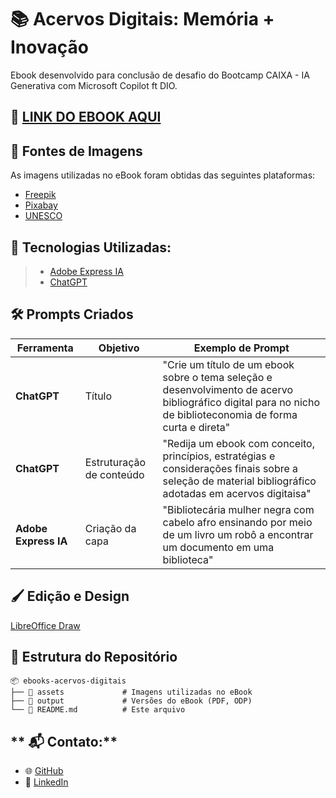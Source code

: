 # 📚 **Acervos Digitais: Memória + Inovação** 

Ebook desenvolvido para conclusão de desafio do Bootcamp CAIXA - IA Generativa com Microsoft Copilot ft DIO.

## **📖 [LINK DO EBOOK AQUI](https://github.com/taniviadev/ebooks-acervos-digitais/blob/master/output/ebook%20-%20acervos%20digitais_memoria%20e%20inovacao.pdf)**

## **🔗 Fontes de Imagens**  
As imagens utilizadas no eBook foram obtidas das seguintes plataformas:  
- [Freepik](https://www.freepik.com/) 
- [Pixabay](https://pixabay.com/)  
- [UNESCO](https://unesdoc.unesco.org/) 

## **🤖 Tecnologias Utilizadas:**
> - [Adobe Express IA](https://express.adobe.com/)   
> - [ChatGPT](https://chatgpt.com)


## **🛠️ Prompts Criados**

| Ferramenta                | Objetivo                                 | Exemplo de Prompt                                                                                                                                            |  
|---------------------------|------------------------------------------|--------------------------------------------------------------------------------------------------------------------------------------------------------------|  
| **ChatGPT**               | Título                                   | "Crie um título de um ebook sobre o tema seleção e desenvolvimento de acervo bibliográfico digital para no nicho de biblioteconomia de forma curta e direta" |
| **ChatGPT**               | Estruturação de conteúdo                 | "Redija um ebook com conceito, princípios, estratégias e considerações finais sobre a seleção de material bibliográfico adotadas em acervos digitaisa"       |   
| **Adobe Express IA**      | Criação da capa                          | "Bibliotecária mulher negra com cabelo afro ensinando por meio de um livro um robô a encontrar um documento em uma biblioteca"                               |  
 

## **🖌️ Edição e Design**  
[LibreOffice Draw](https://pt-br.libreoffice.org/descubra/draw/) 

## **📂 Estrutura do Repositório** 

```plaintext
📦 ebooks-acervos-digitais
├── 📁 assets             # Imagens utilizadas no eBook
├── 📁 output             # Versões do eBook (PDF, ODP)
└── 📄 README.md          # Este arquivo
```

## ** 📬 Contato:**  
  - 🌐 [GitHub](https://github.com/taniviadev)  
  - 💼 [LinkedIn](https://linkedin.com/in/tanivia)
